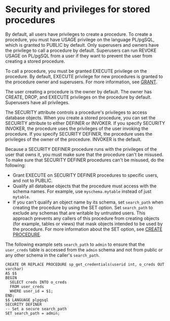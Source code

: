# Security and privileges for stored procedures<a name="stored-procedure-security-and-privileges"></a>

By default, all users have privileges to create a procedure\. To create a procedure, you must have USAGE privilege on the language PL/pgSQL, which is granted to PUBLIC by default\. Only superusers and owners have the privilege to call a procedure by default\. Superusers can run REVOKE USAGE on PL/pgSQL from a user if they want to prevent the user from creating a stored procedure\. 

To call a procedure, you must be granted EXECUTE privilege on the procedure\. By default, EXECUTE privilege for new procedures is granted to the procedure owner and superusers\. For more information, see [GRANT](r_GRANT.md)\. 

The user creating a procedure is the owner by default\. The owner has CREATE, DROP, and EXECUTE privileges on the procedure by default\. Superusers have all privileges\. 

The SECURITY attribute controls a procedure's privileges to access database objects\. When you create a stored procedure, you can set the SECURITY attribute to either DEFINER or INVOKER\. If you specify SECURITY INVOKER, the procedure uses the privileges of the user invoking the procedure\. If you specify SECURITY DEFINER, the procedure uses the privileges of the owner of the procedure\. INVOKER is the default\. 

Because a SECURITY DEFINER procedure runs with the privileges of the user that owns it, you must make sure that the procedure can't be misused\. To make sure that SECURITY DEFINER procedures can't be misused, do the following:
+ Grant EXECUTE on SECURITY DEFINER procedures to specific users, and not to PUBLIC\.
+ Qualify all database objects that the procedure must access with the schema names\. For example, use `myschema.mytable` instead of just `mytable`\.
+ If you can't qualify an object name by its schema, set `search_path` when creating the procedure by using the SET option\. Set `search_path` to exclude any schemas that are writable by untrusted users\. This approach prevents any callers of this procedure from creating objects \(for example, tables or views\) that mask objects intended to be used by the procedure\. For more information about the SET option, see [CREATE PROCEDURE](r_CREATE_PROCEDURE.md)\. 

The following example sets `search_path` to `admin` to ensure that the `user_creds` table is accessed from the `admin` schema and not from public or any other schema in the caller's `search_path`\.

```
CREATE OR REPLACE PROCEDURE sp_get_credentials(userid int, o_creds OUT varchar)
AS $$
BEGIN
  SELECT creds INTO o_creds
  FROM user_creds
  WHERE user_id = $1;
END;
$$ LANGUAGE plpgsql
SECURITY DEFINER
-- Set a secure search_path
SET search_path = admin;
```